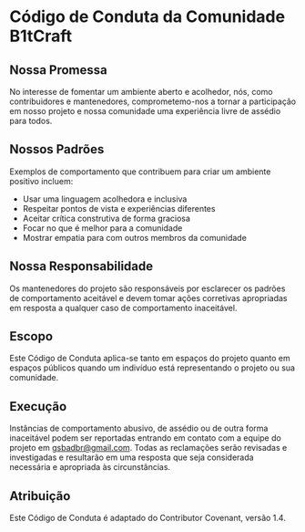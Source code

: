 # Código de Conduta da Comunidade B1tCraft

## Nossa Promessa
No interesse de fomentar um ambiente aberto e acolhedor, nós, como contribuidores e mantenedores, comprometemo-nos a tornar a participação em nosso projeto e nossa comunidade uma experiência livre de assédio para todos.

## Nossos Padrões
Exemplos de comportamento que contribuem para criar um ambiente positivo incluem:
- Usar uma linguagem acolhedora e inclusiva
- Respeitar pontos de vista e experiências diferentes
- Aceitar crítica construtiva de forma graciosa
- Focar no que é melhor para a comunidade
- Mostrar empatia para com outros membros da comunidade

## Nossa Responsabilidade
Os mantenedores do projeto são responsáveis por esclarecer os padrões de comportamento aceitável e devem tomar ações corretivas apropriadas em resposta a qualquer caso de comportamento inaceitável.

## Escopo
Este Código de Conduta aplica-se tanto em espaços do projeto quanto em espaços públicos quando um indivíduo está representando o projeto ou sua comunidade.

## Execução
Instâncias de comportamento abusivo, de assédio ou de outra forma inaceitável podem ser reportadas entrando em contato com a equipe do projeto em gsbadbr@gmail.com. Todas as reclamações serão revisadas e investigadas e resultarão em uma resposta que seja considerada necessária e apropriada às circunstâncias.

## Atribuição
Este Código de Conduta é adaptado do Contributor Covenant, versão 1.4.
